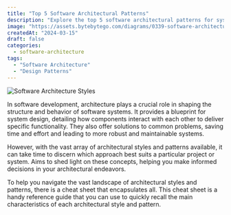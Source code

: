 ```yaml
---
title: "Top 5 Software Architectural Patterns"
description: "Explore the top 5 software architectural patterns for system design."
image: "https://assets.bytebytego.com/diagrams/0339-software-architecture-styles.png"
createdAt: "2024-03-15"
draft: false
categories:
  - software-architecture
tags:
  - "Software Architecture"
  - "Design Patterns"
---
```


![Software Architecture Styles](https://assets.bytebytego.com/diagrams/0339-software-architecture-styles.png)

In software development, architecture plays a crucial role in shaping the structure and behavior of software systems. It provides a blueprint for system design, detailing how components interact with each other to deliver specific functionality. They also offer solutions to common problems, saving time and effort and leading to more robust and maintainable systems.

However, with the vast array of architectural styles and patterns available, it can take time to discern which approach best suits a particular project or system. Aims to shed light on these concepts, helping you make informed decisions in your architectural endeavors.

To help you navigate the vast landscape of architectural styles and patterns, there is a cheat sheet that encapsulates all. This cheat sheet is a handy reference guide that you can use to quickly recall the main characteristics of each architectural style and pattern.
